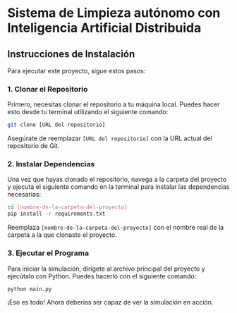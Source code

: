 # Sistema de Limpieza autónomo con Inteligencia Artificial Distribuida

## Instrucciones de Instalación

Para ejecutar este proyecto, sigue estos pasos:

### 1. Clonar el Repositorio

Primero, necesitas clonar el repositorio a tu máquina local. Puedes hacer esto desde tu terminal utilizando el siguiente comando:

```bash
git clone [URL del repositorio]
```

Asegúrate de reemplazar `[URL del repositorio]` con la URL actual del repositorio de Git.

### 2. Instalar Dependencias

Una vez que hayas clonado el repositorio, navega a la carpeta del proyecto y ejecuta el siguiente comando en la terminal para instalar las dependencias necesarias:

```bash
cd [nombre-de-la-carpeta-del-proyecto]
pip install -r requirements.txt
```

Reemplaza `[nombre-de-la-carpeta-del-proyecto]` con el nombre real de la carpeta a la que clonaste el proyecto.

### 3. Ejecutar el Programa

Para iniciar la simulación, dirígete al archivo principal del proyecto y ejecútalo con Python. Puedes hacerlo con el siguiente comando:

```bash
python main.py
```

¡Eso es todo! Ahora deberías ser capaz de ver la simulación en acción.
